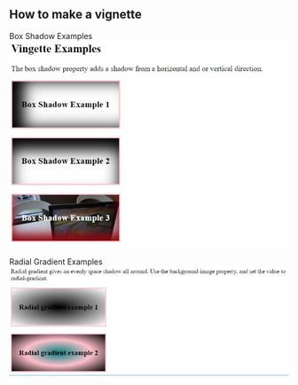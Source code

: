 ## How to make a vignette

Box Shadow Examples
![](vignette1.JPG)

Radial Gradient Examples
![](vignette2.JPG)
